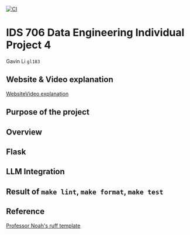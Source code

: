 [![CI](https://github.com/nogibjj/Individual_Proj_4_Gavin_Li/actions/workflows/cicd.yml/badge.svg)](https://github.com/nogibjj/Individual_Proj_4_Gavin_Li/actions/workflows/cicd.yml)
# IDS 706 Data Engineering Individual Project 4

Gavin Li `gl183`

## Website & Video explanation
[Website](https://www.baidu.com)[Video explanation](https://www.youtube.com)
## Purpose of the project

## Overview

## Flask

## LLM Integration

## Result of `make lint`, `make format`, `make test`

## Reference
[Professor Noah's ruff template](https://github.com/nogibjj/python-ruff-template)





